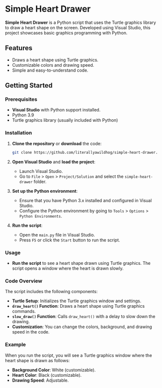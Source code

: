 # Simple Heart Drawer

**Simple Heart Drawer** is a Python script that uses the Turtle graphics library to draw a heart shape on the screen. Developed using Visual Studio, this project showcases basic graphics programming with Python.

## Features

- Draws a heart shape using Turtle graphics.
- Customizable colors and drawing speed.
- Simple and easy-to-understand code.

## Getting Started

### Prerequisites

- **Visual Studio** with Python support installed.
- Python 3.9
- Turtle graphics library (usually included with Python)

### Installation

1. **Clone the repository** or **download** the code:
   ```bash
   git clone https://github.com/literallyawildhog/simple-heart-drawer.git
   ```

2. **Open Visual Studio** and **load the project**:
   - Launch Visual Studio.
   - Go to `File` > `Open` > `Project/Solution` and select the `simple-heart-drawer` folder.

3. **Set up the Python environment**:
   - Ensure that you have Python 3.x installed and configured in Visual Studio.
   - Configure the Python environment by going to `Tools` > `Options` > `Python Environments`.

4. **Run the script**:
   - Open the `main.py` file in Visual Studio.
   - Press `F5` or click the `Start` button to run the script.

### Usage

- **Run the script** to see a heart shape drawn using Turtle graphics. The script opens a window where the heart is drawn slowly.

### Code Overview

The script includes the following components:

- **Turtle Setup**: Initializes the Turtle graphics window and settings.
- **`draw_heart()` Function**: Draws a heart shape using Turtle graphics commands.
- **`slow_draw()` Function**: Calls `draw_heart()` with a delay to slow down the drawing.
- **Customization**: You can change the colors, background, and drawing speed in the code.

### Example

When you run the script, you will see a Turtle graphics window where the heart shape is drawn as follows:

- **Background Color**: White (customizable).
- **Heart Color**: Black (customizable).
- **Drawing Speed**: Adjustable.
